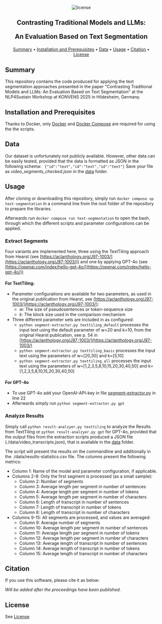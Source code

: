 <p align="center">
    <img src="https://img.shields.io/badge/License-GPLv3-blue.svg" alt="license">
    <br>
</p>
    
<h2 align="center">Contrasting Traditional Models and LLMs:

An Evaluation Based on Text Segmentation</h2>

<p align="center">
    <a href="#summary">Summary</a>
    •
    <a href="#installation-and-prerequisites">Installation and Prerequisites</a>
    •
    <a href="#data">Data</a>
    •
    <a href="#usage">Usage</a>
    •
    <a href="#citation">Citation</a>
    •
    <a href="#license">License</a>
</p>

## Summary

This repository contains the code produced for applying the text segmentation approaches presented in the paper "Contrasting Traditional Models and LLMs: An Evaluation Based on Text Segmentation" at the NLP4Sustain Workshop at KONVENS 2025 in Hildesheim, Germany.

## Installation and Prerequisites

Thanks to Docker, only [Docker](https://www.docker.com/) and [Docker Compose](https://docs.docker.com/compose/install/) are required for using the the scripts.

## Data
Our dataset is unfortunately not publicly available.
However, other data can be easily tested, provided that the data is formatted as JSON in the following schema: ` {"id":"text","id":"text","id":"text"}`
Save your file as *video_segments_checked.json* in the [data](./data) folder.
## Usage 

After cloning or downloading this repository, simply run `docker compose up text-segmentation` in a command line from the root folder of the repository to prepare the libraries.

Afterwards run `docker compose run text-segmentation` to open the bash, through which the different scripts and parameter configurations can be applied.


### Extract Segments
Four variants are implemented here, three using the TextTiling approach from Hearst (see [https://aclanthology.org/J97-1003/](https://aclanthology.org/J97-1003/)) and one by applying GPT-4o (see [https://openai.com/index/hello-gpt-4o/](https://openai.com/index/hello-gpt-4o/))

#### For TextTiling:
- Parameter configurations are available for two parameters, as used in the original publication from Hearst, see [https://aclanthology.org/J97-1003/](https://aclanthology.org/J97-1003/):
    - *w*: The size of pseudosentences or token-sequence size
    - *k*: The block size used in the comparison mechanism
- Three different parameter sets are included in as configured:
    - `python segment-extractor.py texttiling_default` processes the input text using the default parameter of w=20 and k=10, from the original Hearst publication, see p. 54 in [https://aclanthology.org/J97-1003/](https://aclanthology.org/J97-1003/)
    - `python segment-extractor.py texttiling_basic` processes the input text using the parameters of w=[20,30] and k=[5,10]
    - `python segment-extractor.py texttiling_all` processes the input text using the parameters of w=[1,2,3,5,8,10,15,20,30,40,50] and k=[1,2,3,5,8,10,15,20,30,40,50]

#### For GPT-4o
- To use GPT-4o add your OpenAI-API-key in file [segment-extractor.py](./segment-extractor.py) in line 22
- Afterwards simply run `python segment-extractor.py gpt`

### Analyze Results
Simply call `python result-analzyer.py texttiling` to analyze the Results from TextTiling or `python result-analzyer.py gpt` for GPT-4o, provided that the output files from the extraction scripts produced a JSON file (./data/video_transcripts.json), that is available in the [data](./data) folder.

The script will present the results on the commandline and additionally in the ./data/results-statistics.csv file.
The columns present the following metrics:
- Column 1: Name of the model and parameter configuration, if applicable.
- Columns 2-8: Only the first segment is processed (as a small sample): 
    - Column 2: Number of segments
    - Column 3: Average length per segment in number of sentences
    - Column 4: Average length per segment in number of tokens
    - Column 5: Average length per segment in number of characters
    - Column 6: Length of transcript in number of sentences
    - Column 7: Length of transcript in number of tokens
    - Column 8: Length of transcript in number of characters
- Columns 9-15: All segments are processed, and values are averaged:
    - Column 9: Average number of segments
    - Column 10: Average length per segment in number of sentences
    - Column 11: Average length per segment in number of tokens
    - Column 12: Average length per segment in number of characters
    - Column 13: Average length of transcript in number of sentences
    - Column 14: Average length of transcript in number of tokens
    - Column 15: Average length of transcript in number of characters

## Citation
If you use this software, please cite it as below: 

*Will be added after the proceedings have been published.*

## License

See [License](./LICENSE/)
